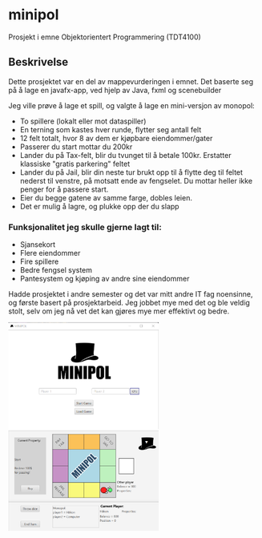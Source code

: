 # minipol

Prosjekt i emne Objektorientert Programmering (TDT4100)

## Beskrivelse

Dette prosjektet var en del av mappevurderingen i emnet. 
Det baserte seg på å lage en javafx-app, ved hjelp av Java, fxml og scenebuilder

Jeg ville prøve å lage et spill, og valgte å lage en mini-versjon av monopol:
- To spillere (lokalt eller mot dataspiller)
- En terning som kastes hver runde, flytter seg antall felt
- 12 felt totalt, hvor 8 av dem er kjøpbare eiendommer/gater
- Passerer du start mottar du 200kr
- Lander du på Tax-felt, blir du tvunget til å betale 100kr. Erstatter klassiske "gratis parkering" feltet
- Lander du på Jail, blir din neste tur brukt opp til å flytte deg til feltet nederst til venstre, på motsatt ende av fengselet. Du mottar heller ikke penger for å passere start.
- Eier du begge gatene av samme farge, dobles leien.
- Det er mulig å lagre, og plukke opp der du slapp

### Funksjonalitet jeg skulle gjerne lagt til:
- Sjansekort
- Flere eiendommer
- Fire spillere
- Bedre fengsel system
- Pantesystem og kjøping av andre sine eiendommer

Hadde prosjektet i andre semester og det var mitt andre IT fag noensinne, og første basert på prosjektarbeid. 
Jeg jobbet mye med det og ble veldig stolt, selv om jeg nå vet det kan gjøres mye mer effektivt og bedre. 

<img src="images\Minipolindex.png" width="300" title="Start Window"/>
<img src="images\MinipolSpill.png" width="300" title="Game start"/>